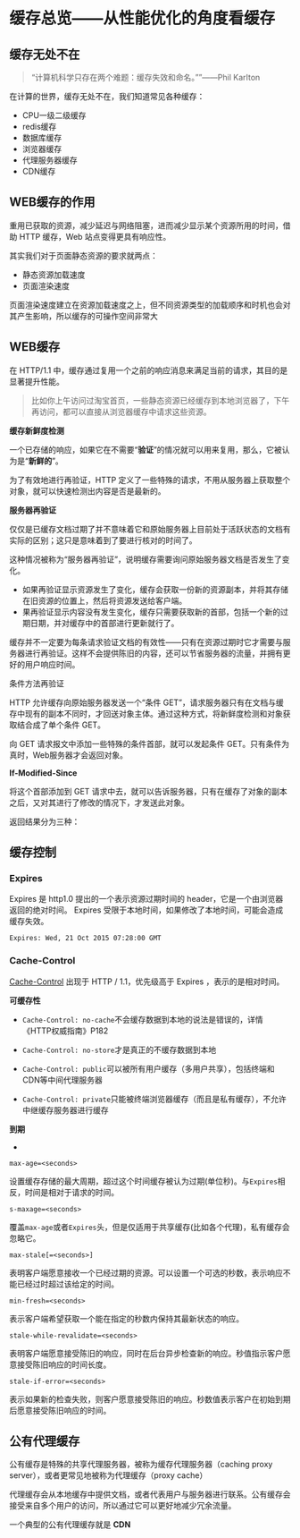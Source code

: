 # 缓存总览——从性能优化的角度看缓存





## 缓存无处不在

> “计算机科学只存在两个难题：缓存失效和命名。””——Phil KarIton



在计算的世界，缓存无处不在，我们知道常见各种缓存：

- CPU一级二级缓存
- redis缓存
- 数据库缓存
- 浏览器缓存
- 代理服务器缓存
- CDN缓存



## WEB缓存的作用



重用已获取的资源，减少延迟与网络阻塞，进而减少显示某个资源所用的时间，借助 HTTP 缓存，Web 站点变得更具有响应性。

其实我们对于页面静态资源的要求就两点：

- 静态资源加载速度
- 页面渲染速度

页面渲染速度建立在资源加载速度之上，但不同资源类型的加载顺序和时机也会对其产生影响，所以缓存的可操作空间非常大







## WEB缓存



在 HTTP/1.1 中，缓存通过复用一个之前的响应消息来满足当前的请求，其目的是显著提升性能。

> 比如你上午访问过淘宝首页，一些静态资源已经缓存到本地浏览器了，下午再访问，都可以直接从浏览器缓存中请求这些资源。





**缓存新鲜度检测**

一个已存储的响应，如果它在不需要“**验证**”的情况就可以用来复用，那么，它被认为是“**新鲜的**”。

为了有效地进行再验证，HTTP 定义了一些特殊的请求，不用从服务器上获取整个对象，就可以快速检测出内容是否是最新的。



**服务器再验证**

仅仅是已缓存文档过期了并不意味着它和原始服务器上目前处于活跃状态的文档有实际的区别；这只是意味着到了要进行核对的时间了。

这种情况被称为“服务器再验证”，说明缓存需要询问原始服务器文档是否发生了变化。



- 如果再验证显示资源发生了变化，缓存会获取一份新的资源副本，并将其存储在旧资源的位置上，然后将资源发送给客户端。
- 果再验证显示内容没有发生变化，缓存只需要获取新的首部，包括一个新的过期日期，并对缓存中的首部进行更新就行了。



缓存并不一定要为每条请求验证文档的有效性——只有在资源过期时它才需要与服务器进行再验证。这样不会提供陈旧的内容，还可以节省服务器的流量，并拥有更好的用户响应时间。





条件方法再验证



HTTP 允许缓存向原始服务器发送一个“条件 GET”，请求服务器只有在文档与缓存中现有的副本不同时，才回送对象主体。通过这种方式，将新鲜度检测和对象获取结合成了单个条件 GET。

向 GET 请求报文中添加一些特殊的条件首部，就可以发起条件 GET。只有条件为真时，Web服务器才会返回对象。

 **If-Modified-Since** 

将这个首部添加到 GET 请求中去，就可以告诉服务器，只有在缓存了对象的副本之后，又对其进行了修改的情况下，才发送此对象。



返回结果分为三种：



## 缓存控制



### Expires

Expires 是 http1.0 提出的一个表示资源过期时间的 header，它是一个由浏览器返回的绝对时间。
Expires 受限于本地时间，如果修改了本地时间，可能会造成缓存失效。

```http
Expires: Wed, 21 Oct 2015 07:28:00 GMT
```







### Cache-Control

[Cache-Control](https://developer.mozilla.org/zh-CN/docs/Web/HTTP/Headers/Cache-Control) 出现于 HTTP / 1.1，优先级高于 Expires ，表示的是相对时间。



**可缓存性**

- `Cache-Control: no-cache`不会缓存数据到本地的说法是错误的，详情《HTTP权威指南》P182
- `Cache-Control: no-store`才是真正的不缓存数据到本地

- `Cache-Control: public`可以被所有用户缓存（多用户共享），包括终端和CDN等中间代理服务器
- `Cache-Control: private`只能被终端浏览器缓存（而且是私有缓存），不允许中继缓存服务器进行缓存



**到期**

- 

```http
max-age=<seconds>
```

设置缓存存储的最大周期，超过这个时间缓存被认为过期(单位秒)。与`Expires`相反，时间是相对于请求的时间。

```http
s-maxage=<seconds>
```

覆盖`max-age`或者`Expires`头，但是仅适用于共享缓存(比如各个代理)，私有缓存会忽略它。

```http
max-stale[=<seconds>]
```

表明客户端愿意接收一个已经过期的资源。可以设置一个可选的秒数，表示响应不能已经过时超过该给定的时间。

```http
min-fresh=<seconds>
```

表示客户端希望获取一个能在指定的秒数内保持其最新状态的响应。

```
stale-while-revalidate=<seconds>
```

表明客户端愿意接受陈旧的响应，同时在后台异步检查新的响应。秒值指示客户愿意接受陈旧响应的时间长度。

```
stale-if-error=<seconds>
```

表示如果新的检查失败，则客户愿意接受陈旧的响应。秒数值表示客户在初始到期后愿意接受陈旧响应的时间。





## 公有代理缓存



公有缓存是特殊的共享代理服务器，被称为缓存代理服务器（caching proxy server），或者更常见地被称为代理缓存（proxy cache）

代理缓存会从本地缓存中提供文档，或者代表用户与服务器进行联系。公有缓存会接受来自多个用户的访问，所以通过它可以更好地减少冗余流量。

一个典型的公有代理缓存就是 **CDN** 